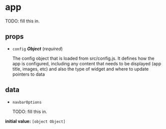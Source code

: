 # app 

TODO: fill this in. 

## props 

- `config` ***Object*** (*required*) 

  The config object that is loaded from src/config.js.
  It defines how the app is configured, including
  any content that needs to be displayed (app title, images, etc)
  and also the type of widget and where to update pointers to data 

## data 

- `navbarOptions` 

  TODO: fill this in. 

**initial value:** `[object Object]` 

